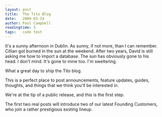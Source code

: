 ```yaml
---
layout: post
title:  The Tito Blog
date:   2009-03-24
author: Paul Campbell
readingtime: 3
tags:   code test
---
```


It's a sunny afternoon in Dublin. As sunny, if not more, than I can remember. Cillian got burned in the sun at the weekend. After two years, David is still asking me how to import a database. The sun has obviously gone to his head. I don't mind. It's gone to mine too. I'm sweltering.

What a great day to ship the Tito blog.

This is a perfect place to post announcements, feature updates, guides, thoughts, and things that we think you'll be interested in.

We're at the tip of a public release, and this is the first step.

The first two real posts will introduce two of our latest Founding Customers, who join a rather prestigious exsting lineup.